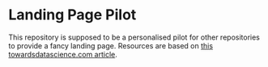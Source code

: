 # Landing Page Pilot
This repository is supposed to be a personalised pilot for other repositories to provide a fancy landing page. Resources are based on [this towardsdatascience.com article](https://towardsdatascience.com/create-landing-pages-for-your-projects-with-github-pages-70cd2bd94425).
